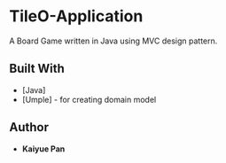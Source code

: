 # TileO-Application

A Board Game written in Java using MVC design pattern.

## Built With

* [Java]
* [Umple] - for creating domain model


## Author

* **Kaiyue Pan** 
